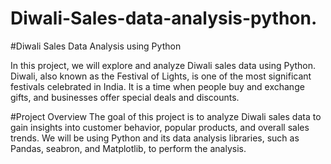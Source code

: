 # Diwali-Sales-data-analysis-python.
#Diwali Sales Data Analysis using Python

In this project, we will explore and analyze Diwali sales data using Python. Diwali, also known as the Festival of Lights, is one of the most significant festivals celebrated in India. It is a time when people buy and exchange gifts, and businesses offer special deals and discounts.

#Project Overview
The goal of this project is to analyze Diwali sales data to gain insights into customer behavior, popular products, and overall sales trends. We will be using Python and its data analysis libraries, such as Pandas, seabron, and Matplotlib, to perform the analysis.




